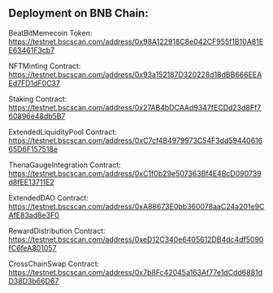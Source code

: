## Deployment on BNB Chain: 

BeatBitMemecoin Token: https://testnet.bscscan.com/address/0x98A122918C8e042CF955f1B10A81EE63461F3cb7

NFTMinting Contract: https://testnet.bscscan.com/address/0x93a152187D320228d18dBB666EEAEd7FD1dF0C37

Staking Contract: https://testnet.bscscan.com/address/0x27AB4bDCAAd9347fECDd23d8Ff760896e48db5B7

ExtendedLiquidityPool Contract: https://testnet.bscscan.com/address/0xC7cf4B4979973C54F3dd5944061665D6F157518e

ThenaGaugeIntegration Contract: https://testnet.bscscan.com/address/0xC1f0b29e507363Bf4E4BcD090739d8fEE13711E2 

ExtendedDAO Contract: https://testnet.bscscan.com/address/0xA88673E0bb360078aaC24a201e9CAfE83ad8e3F0

RewardDistribution Contract: https://testnet.bscscan.com/address/0xeD12C340e6405612DB4dc4df5090fC6feA801057

CrossChainSwap Contract: https://testnet.bscscan.com/address/0x7b8Fc42045a163Af77e1dCdd6881dD38D3b66D67  
